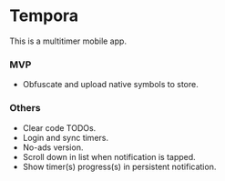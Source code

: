 # Tempora
This is a multitimer mobile app.

### MVP
- Obfuscate and upload native symbols to store.

### Others
- Clear code TODOs.
- Login and sync timers.
- No-ads version.
- Scroll down in list when notification is tapped.
- Show timer(s) progress(s) in persistent notification.